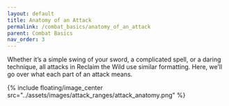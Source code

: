 ```yaml
---
layout: default
title: Anatomy of an Attack
permalink: /combat_basics/anatomy_of_an_attack
parent: Combat Basics
nav_order: 3
---
```


Whether it’s a simple swing of your sword, a complicated spell, or a daring technique, all attacks in Reclaim the Wild use similar formatting. Here, we’ll go over what each part of an attack means.

{% include floating/image_center src="../assets/images/attack_ranges/attack_anatomy.png" %}